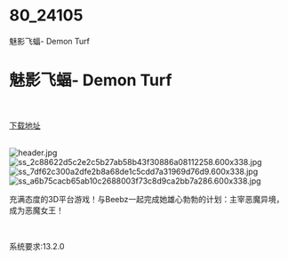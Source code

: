 # 80_24105
魅影飞蝠- Demon Turf
# 魅影飞蝠- Demon Turf
 <br/></br>
[下载地址](https://www.switch520.cc/article/24105 "下载地址")
<br/></br>

<p><img title="header.jpg" src="https://www.switch520.cc/muke_img/2021_11_05_49d8f9bd427bf.jpg" alt="header.jpg"><br>
<img title="ss_2c88622d5c2e2c5b27ab58b43f30886a08112258.600x338.jpg" src="https://www.switch520.cc/muke_img/2021_11_05_a58beac1b18d8.jpg" alt="ss_2c88622d5c2e2c5b27ab58b43f30886a08112258.600x338.jpg"><br>
<img title="ss_7df62c300a2dfe2b8a68de1c5cdd7a31969d76d9.600x338.jpg" src="https://www.switch520.cc/muke_img/2021_11_05_d76bc6023a906.jpg" alt="ss_7df62c300a2dfe2b8a68de1c5cdd7a31969d76d9.600x338.jpg"><br>
<img title="ss_a6b75cacb65ab10c2688003f73c8d9ca2bb7a286.600x338.jpg" src="https://www.switch520.cc/muke_img/2021_11_05_00a268aa6c242.jpg" alt="ss_a6b75cacb65ab10c2688003f73c8d9ca2bb7a286.600x338.jpg"></p>
<p>充满态度的3D平台游戏！与Beebz一起完成她雄心勃勃的计划：主宰恶魔异境，成为恶魔女王！</p>
<p>&nbsp;</p>
<p>系统要求:13.2.0</p>



